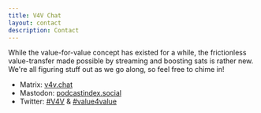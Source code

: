 ```yaml
---
title: V4V Chat
layout: contact
description: Contact
---
```


While the value-for-value concept has existed for a while, the frictionless
value-transfer made possible by streaming and boosting sats is rather new. We're
all figuring stuff out as we go along, so feel free to chime in!

- Matrix: [v4v.chat](https://v4v.chat)
- Mastodon: [podcastindex.social](https://podcastindex.social)
- Twitter: [#V4V](https://twitter.com/hashtag/v4v) & [#value4value](https://twitter.com/hashtag/value4value)
